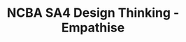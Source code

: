 ---
_db_id: 894
content_type: project
flavours:
- none
prerequisites:
  hard:
  - national-qualifications-framework/ncba/content/design-thinking-empathise
ready: true
submission_type: link
tags:
- docx
title: NCBA SA4 Design Thinking - Empathise
---